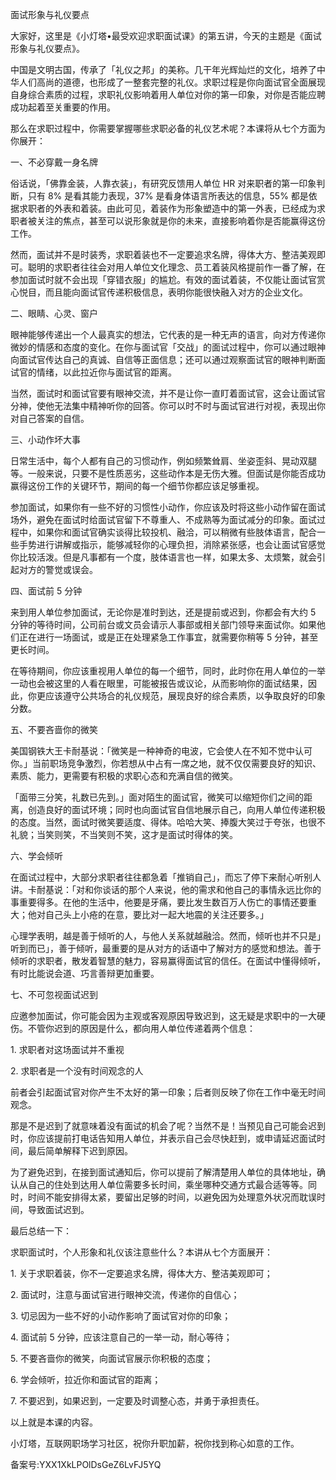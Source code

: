 面试形象与礼仪要点

大家好，这里是《小灯塔•最受欢迎求职面试课》的第五讲，今天的主题是《面试形象与礼仪要点》。

中国是文明古国，传承了「礼仪之邦」的美称。几干年光辉灿烂的文化，培养了中华人们高尚的道德，也形成了一整套完整的礼仪。求职过程是你向面试官全面展现自身综合素质的过程，求职礼仪影响着用人单位对你的第一印象，对你是否能应聘成功起着至关重要的作用。

那么在求职过程中，你需要掌握哪些求职必备的礼仪艺术呢？本课将从七个方面为你展开：

一、不必穿戴一身名牌

俗话说，「佛靠金装，人靠衣装」，有研究反馈用人单位 HR 对来职者的第一印象判断，只有 8\% 是看其能力表现，37\% 是看身体语言所表达的信息，55\% 都是依据求职者的外表和着装。由此可见，着装作为形象塑造中的第一外表，已经成为求职者被关注的焦点，甚至可以说形象就是你的未来，直接影响着你是否能赢得这份工作。

然而，面试并不是时装秀，求职着装也不一定要追求名牌，得体大方、整洁美观即可。聪明的求职者往往会对用人单位文化理念、员工着装风格提前作一番了解，在参加面试时就不会出现「穿错衣服」的尴尬。有效的面试着装，不仅能让面试官赏心悦目，而且能向面试官传递积极信息，表明你能很快融入对方的企业文化。

二、眼睛、心灵、窗户

眼神能够传递出一个人最真实的想法，它代表的是一种无声的语言，向对方传递你微妙的情感和态度的变化。在你与面试官「交战」的面试过程中，你可以通过眼神向面试官传达自己的真诚、自信等正面信息；还可以通过观察面试官的眼神判断面试官的情绪，以此拉近你与面试官的距离。

当然，面试时和面试官要有眼神交流，并不是让你一直盯着面试官，这会让面试官分神，使他无法集中精神听你的回答。你可以时不时与面试官进行对视，表现出你对自己答案的自信。

三、小动作坏大事

日常生活中，每个人都有自己的习惯动作，例如频繁耸肩、坐姿歪斜、晃动双腿等。一般来说，只要不是性质恶劣，这些动作本是无伤大雅。但面试是你能否成功赢得这份工作的关键环节，期间的每一个细节你都应该足够重视。

参加面试，如果你有一些不好的习惯性小动作，你应该及时将这些小动作留在面试场外，避免在面试时给面试官留下不尊重人、不成熟等为面试减分的印象。面试过程中，如果你和面试官确实谈得比较投机、融洽，可以稍微有些肢体语言，配合一些手势进行讲解或指示，能够减轻你的心理负担，消除紧张感，也会让面试官感觉你比较活泼。但是凡事都有一个度，肢体语言也一样，如果太多、太烦繁，就会引起对方的警觉或误会。

四、面试前 5 分钟

来到用人单位参加面试，无论你是准时到达，还是提前或迟到，你都会有大约 5 分钟的等待时间，公司前台或文员会请示人事部或相关部门领导来面试你。如果他们正在进行一场面试，或是正在处理紧急工作事宜，就需要你稍等 5 分钟，甚至更长时间。

在等待期间，你应该重视用人单位的每一个细节，同时，此时你在用人单位的一举一动也会被这里的人看在眼里，可能被报告或议论，从而影响你的面试结果，因此，你更应该遵守公共场合的礼仪规范，展现良好的综合素质，以争取良好的印象分数。

五、不要吝啬你的微笑

美国钢铁大王卡耐基说：「微笑是一种神奇的电波，它会使人在不知不觉中认可你。」当前职场竞争激烈，你若想从中占有一席之地，就不仅仅需要良好的知识、素质、能力，更需要有积极的求职心态和充满自信的微笑。

「面带三分笑，礼数已先到。」面对陌生的面试官，微笑可以缩短你们之间的距离，创造良好的面试环境；同时也向面试官自信地展示自己，向用人单位传递积极的态度。当然，面试时微笑要适度、得体。哈哈大笑、捧腹大笑过于夸张，也很不礼貌；当笑则笑，不当笑则不笑，这才是面试时得体的笑。

六、学会倾听

在面试过程中，大部分求职者往往都急着「推销自己」，而忘了停下来耐心听别人讲。卡耐基说：「对和你谈话的那个人来说，他的需求和他自己的事情永远比你的事重要得多。在他的生活中，他要是牙痛，要比发生数百万人伤亡的事情还要重大；他对自己头上小疮的在意，要比对一起大地震的关注还要多。」

心理学表明，越是善于倾听的人，与他人关系就越融洽。然而，倾听也并不只是」听到而已」，善于倾听，最重要的是从对方的话语中了解对方的感觉和想法。善于倾听的求职者，散发着智慧的魅力，容易赢得面试官的信任。在面试中懂得倾听，有时比能说会道、巧言善辩更加重要。

七、不可忽视面试迟到

应邀参加面试，你可能会因为主观或客观原因导致迟到，这无疑是求职中的一大硬伤。不管你迟到的原因是什么，都向用人单位传递着两个信息：

1\. 求职者对这场面试并不重视

2\. 求职者是一个没有时间观念的人

前者会引起面试官对你产生不太好的第一印象；后者则反映了你在工作中毫无时间观念。

那是不是迟到了就意味着没有面试的机会了呢？当然不是！当预见自己可能会迟到时，你应该提前打电话告知用人单位，并表示自己会尽快赶到，或申请延迟面试时间，最后简单解释下迟到原因。

为了避免迟到，在接到面试通知后，你可以提前了解清楚用人单位的具体地址，确认从自己的住处到达用人单位需要多长时间，乘坐哪种交通方式最合适等等。同时，时间不能安排得太紧，要留出足够的时间，以避免因为处理意外状况而耽误时间，导致面试迟到。

最后总结一下：

求职面试时，个人形象和礼仪该注意些什么？本讲从七个方面展开：

1\. 关于求职着装，你不一定要追求名牌，得体大方、整洁美观即可；

2\. 面试时，注意与面试官进行眼神交流，传递你的自信心；

3\. 切忌因为一些不好的小动作影响了面试官对你的印象；

4\. 面试前 5 分钟，应该注意自己的一举一动，耐心等待；

5\. 不要吝啬你的微笑，向面试官展示你积极的态度；

6\. 学会倾听，拉近你和面试官的距离；

7\. 不要迟到，如果迟到，一定要及时调整心态，并勇于承担责任。

以上就是本课的内容。

小灯塔，互联网职场学习社区，祝你升职加薪，祝你找到称心如意的工作。

备案号:YXX1XkLPOlDsGeZ6LvFJ5YQ